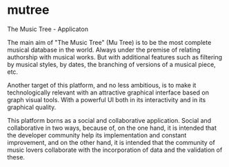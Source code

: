 # mutree
The Music Tree - Applicaton 

The main aim of "The Music Tree" (Mu Tree) is to be the most complete musical database in the world. Always under the premise of relating authorship with musical works. But with additional features such as filtering by musical styles, by dates, the branching of versions of a musical piece, etc.

Another target of this platform, and no less ambitious, is to make it technologically relevant with an attractive graphical interface based on graph visual tools. With a powerful UI both in its interactivity and in its graphical quality.

This platform borns as a social and collaborative application. Social and collaborative in two ways, because of, on the one hand, it is intended that the developer community help its implementation and constant improvement, and on the other hand, it is intended that the community of music lovers collaborate with the incorporation of data and the validation of these.
